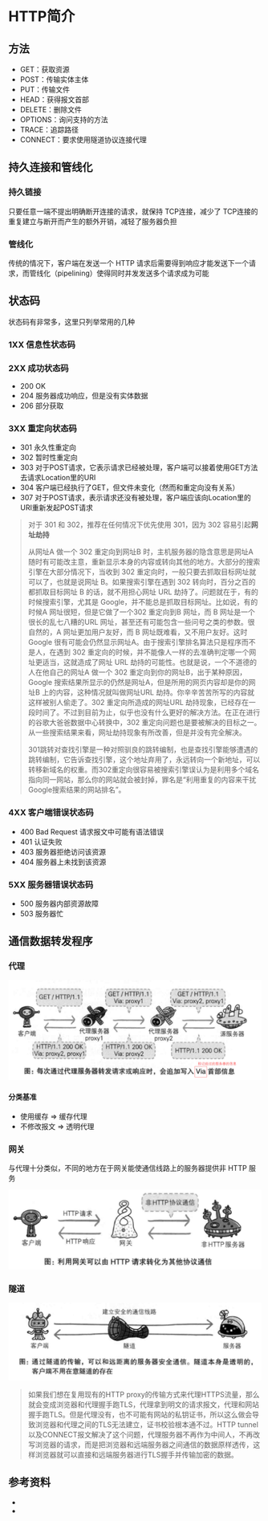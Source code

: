 # HTTP简介

## 方法

+ GET：获取资源
+ POST：传输实体主体
+ PUT：传输文件
+ HEAD：获得报文首部
+ DELETE：删除文件
+ OPTIONS：询问支持的方法
+ TRACE：追踪路径
+ CONNECT：要求使用隧道协议连接代理

## 持久连接和管线化

### 持久链接

只要任意一端不提出明确断开连接的请求，就保持 TCP连接，减少了 TCP连接的重复建立与断开而产生的额外开销，减轻了服务器负担

### 管线化

传统的情况下，客户端在发送一个 HTTP 请求后需要得到响应才能发送下一个请求，而管线化（pipelining）使得同时并发发送多个请求成为可能

## 状态码

状态码有非常多，这里只列举常用的几种

### 1XX 信息性状态码

### 2XX 成功状态码

+ 200 OK
+ 204 服务器成功响应，但是没有实体数据
+ 206 部分获取

### 3XX 重定向状态码

+ 301 永久性重定向
+ 302 暂时性重定向
+ 303 对于POST请求，它表示请求已经被处理，客户端可以接着使用GET方法去请求Location里的URI
+ 304 客户端已经执行了GET，但文件未变化（然而和重定向没有关系）
+ 307 对于POST请求，表示请求还没有被处理，客户端应该向Location里的URI重新发起POST请求

> 对于 301 和 302，推荐在任何情况下优先使用 301，因为 302 容易引起**网址劫持**
>
> 从网址A 做一个 302 重定向到网址B 时，主机服务器的隐含意思是网址A 随时有可能改主意，重新显示本身的内容或转向其他的地方。大部分的搜索引擎在大部分情况下，当收到 302 重定向时，一般只要去抓取目标网址就可以了，也就是说网址 B。如果搜索引擎在遇到 302 转向时，百分之百的都抓取目标网址 B 的话，就不用担心网址 URL 劫持了。问题就在于，有的时候搜索引擎，尤其是 Google，并不能总是抓取目标网址。比如说，有的时候A 网址很短，但是它做了一个302 重定向到B 网址，而 B 网址是一个很长的乱七八糟的URL 网址，甚至还有可能包含一些问号之类的参数。很自然的，A 网址更加用户友好，而 B 网址既难看，又不用户友好。这时 Google 很有可能会仍然显示网址A。由于搜索引擎排名算法只是程序而不是人，在遇到 302 重定向的时候，并不能像人一样的去准确判定哪一个网址更适当，这就造成了网址 URL 劫持的可能性。也就是说，一个不道德的人在他自己的网址A 做一个 302 重定向到你的网址B，出于某种原因， Google 搜索结果所显示的仍然是网址A，但是所用的网页内容却是你的网址B 上的内容，这种情况就叫做网址URL 劫持。你辛辛苦苦所写的内容就这样被别人偷走了。302 重定向所造成的网址URL 劫持现象，已经存在一段时间了。不过到目前为止，似乎也没有什么更好的解决方法。在正在进行的谷歌大爸爸数据中心转换中，302 重定向问题也是要被解决的目标之一。从一些搜索结果来看，网址劫持现象有所改善，但是并没有完全解决。
>
> 301跳转对查找引擎是一种对照驯良的跳转编制，也是查找引擎能够遭遇的跳转编制，它告诉查找引擎，这个地址弃用了，永远转向一个新地址，可以转移新域名的权重。而302重定向很容易被搜索引擎误认为是利用多个域名指向同一网站，那么你的网站就会被封掉，罪名是“利用重复的内容来干扰Google搜索结果的网站排名”。

### 4XX 客户端错误状态码

+ 400 Bad Request 请求报文中可能有语法错误
+ 401 认证失败
+ 403 服务器拒绝访问该资源
+ 404 服务器上未找到该资源

### 5XX 服务器错误状态码

+ 500 服务器内部资源故障
+ 503 服务器忙

## 通信数据转发程序

### 代理

![proxy](./assets/proxy.png)

#### 分类基准

+ 使用缓存 => 缓存代理
+ 不修改报文 => 透明代理

### 网关

与代理十分类似，不同的地方在于网关能使通信线路上的服务器提供非 HTTP 服务

![gateway](./assets/gateway.png)

### 隧道

![tunnel](./assets/tunnel.png)

> 如果我们想在复用现有的HTTP proxy的传输方式来代理HTTPS流量，那么就会变成浏览器和代理握手跑TLS，代理拿到明文的请求报文，代理和网站握手跑TLS。但是代理没有，也不可能有网站的私钥证书，所以这么做会导致浏览器和代理之间的TLS无法建立，证书校验根本通不过。HTTP tunnel以及CONNECT报文解决了这个问题，代理服务器不再作为中间人，不再改写浏览器的请求，而是把浏览器和远端服务器之间通信的数据原样透传，这样浏览器就可以直接和远端服务器进行TLS握手并传输加密的数据。

## 参考资料

+ [302转向与网址劫持]: https://www.seozac.com/seo-tips/302-redirect-page-hijacking/

+ [什么是HTTP隧道，怎么理解HTTP隧道呢？]: https://www.zhihu.com/question/21955083	"andwxh的回答"